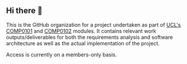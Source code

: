 ## Hi there 👋

<!--

**Here are some ideas to get you started:**

🙋‍♀️ A short introduction - what is your organization all about?
🌈 Contribution guidelines - how can the community get involved?
👩‍💻 Useful resources - where can the community find your docs? Is there anything else the community should know?
🍿 Fun facts - what does your team eat for breakfast?
🧙 Remember, you can do mighty things with the power of [Markdown](https://docs.github.com/github/writing-on-github/getting-started-with-writing-and-formatting-on-github/basic-writing-and-formatting-syntax)
-->
This is the GitHub organization for a project undertaken as part of [UCL's COMP0101](https://www.ucl.ac.uk/module-catalogue/modules/COMP0101) and [COMP0102](https://www.ucl.ac.uk/module-catalogue/modules/COMP0102) modules.
It contains relevant work outputs/deliverables for both the requirements analysis and software architecture as well as the actual implementation of the project.

Access is currently on a members-only basis.
